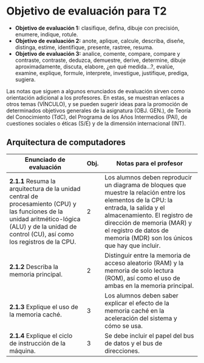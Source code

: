# Objetivo de evaluación para T2

- **Objetivo de evaluación 1:** clasifique, defina, dibuje con precisión, enumere, indique, rotule.
- **Objetivo de evaluación 2:** anote, aplique, calcule, describa, diseñe, distinga, estime, identifique, presente, rastree, resuma.
- **Objetivo de evaluación 3:** analice, comente, compare, compare y contraste, contraste, deduzca, demuestre, derive, determine, dibuje aproximadamente, discuta, elabore, ¿en qué medida…?, evalúe, examine, explique, formule, interprete, investigue, justifique, prediga, sugiera.

Las notas que siguen a algunos enunciados de evaluación sirven como orientación adicional a los profesores. En estas, se muestran enlaces a otros temas (VÍNCULO), y se pueden sugerir ideas para la promoción de determinados objetivos generales de la asignatura (OBJ. GEN.), de Teoría del Conocimiento (TdC), del Programa de los Años Intermedios (PAI), de cuestiones sociales o éticas (S/E) y de la dimensión internacional (INT).

## Arquitectura de computadores

| Enunciado de evaluación                                                                 | Obj. | Notas para el profesor                                                                                                                   |
|----------------------------------------------------------------------------------------|------|------------------------------------------------------------------------------------------------------------------------------------------|
| **2.1.1** Resuma la arquitectura de la unidad central de procesamiento (CPU) y las funciones de la unidad aritmético-lógica (ALU) y de la unidad de control (CU), así como los registros de la CPU. | 2    | Los alumnos deben reproducir un diagrama de bloques que muestre la relación entre los elementos de la CPU: la entrada, la salida y el almacenamiento. El registro de dirección de memoria (MAR) y el registro de datos de memoria (MDR) son los únicos que hay que incluir. |
| **2.1.2** Describa la memoria principal.                                              | 2    | Distinguir entre la memoria de acceso aleatorio (RAM) y la memoria de solo lectura (ROM), así como el uso de ambas en la memoria principal.                                  |
| **2.1.3** Explique el uso de la memoria caché.                                         | 3    | Los alumnos deben saber explicar el efecto de la memoria caché en la aceleración del sistema y cómo se usa.                                                                  |
| **2.1.4** Explique el ciclo de instrucción de la máquina.                              | 3    | Se debe incluir el papel del bus de datos y el bus de direcciones.                                                                                                           |
